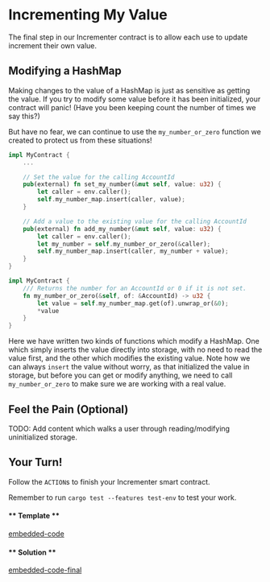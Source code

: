 Incrementing My Value
===

The final step in our Incrementer contract is to allow each use to update increment their own value.

## Modifying a HashMap

Making changes to the value of a HashMap is just as sensitive as getting the value. If you try to modify some value before it has been initialized, your contract will panic! (Have you been keeping count the number of times we say this?)

But have no fear, we can continue to use the `my_number_or_zero` function we created to protect us from these situations!

```rust
impl MyContract {
    ...

    // Set the value for the calling AccountId
    pub(external) fn set_my_number(&mut self, value: u32) {
        let caller = env.caller();
        self.my_number_map.insert(caller, value);
    }

    // Add a value to the existing value for the calling AccountId
    pub(external) fn add_my_number(&mut self, value: u32) {
        let caller = env.caller();
        let my_number = self.my_number_or_zero(&caller);
        self.my_number_map.insert(caller, my_number + value);
    }
}

impl MyContract {
    /// Returns the number for an AccountId or 0 if it is not set.
    fn my_number_or_zero(&self, of: &AccountId) -> u32 {
        let value = self.my_number_map.get(of).unwrap_or(&0);
        *value
    }
}
```

Here we have written two kinds of functions which modify a HashMap. One which simply inserts the value directly into storage, with no need to read the value first, and the other which modifies the existing value. Note how we can always `insert` the value without worry, as that initialized the value in storage, but before you can get or modify anything, we need to call `my_number_or_zero` to make sure we are working with a real value.

## Feel the Pain (Optional)

TODO: Add content which walks a user through reading/modifying uninitialized storage.

## Your Turn!

Follow the `ACTION`s to finish your Incrementer smart contract.

Remember to run `cargo test --features test-env` to test your work.

<!-- tabs:start -->

#### ** Template **

[embedded-code](./assets/1.6-template.rs ':include :type=code embed-template')

#### ** Solution **

[embedded-code-final](./assets/1.6-finished-code.rs ':include :type=code embed-final')

<!-- tabs:end -->